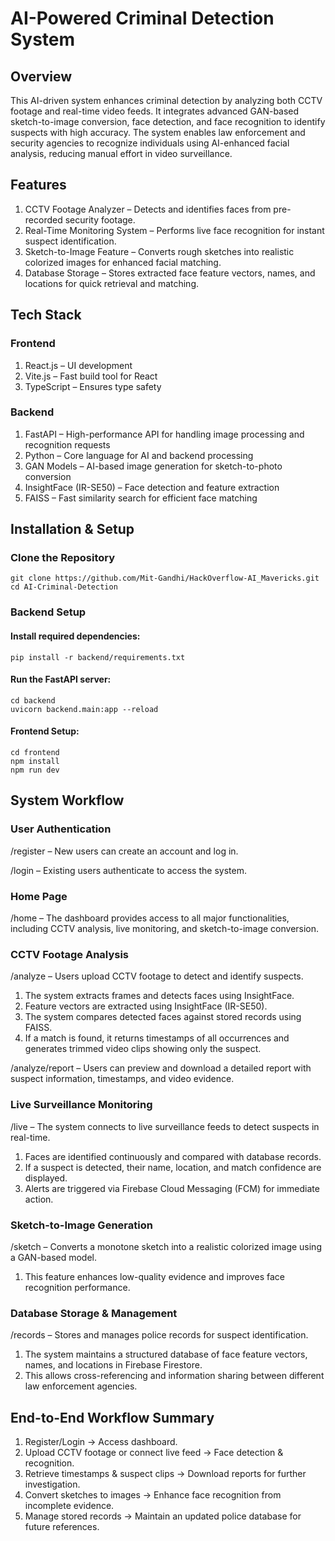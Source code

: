 # AI-Powered Criminal Detection System

## Overview

This AI-driven system enhances criminal detection by analyzing both CCTV footage and real-time video feeds. It integrates advanced GAN-based sketch-to-image conversion, face detection, and face recognition to identify suspects with high accuracy. The system enables law enforcement and security agencies to recognize individuals using AI-enhanced facial analysis, reducing manual effort in video surveillance.

## Features

1. CCTV Footage Analyzer – Detects and identifies faces from pre-recorded security footage.
2. Real-Time Monitoring System – Performs live face recognition for instant suspect identification.
3. Sketch-to-Image Feature – Converts rough sketches into realistic colorized images for enhanced facial matching.
4. Database Storage – Stores extracted face feature vectors, names, and locations for quick retrieval and matching.

## Tech Stack

### Frontend

1. React.js – UI development
2. Vite.js – Fast build tool for React
3. TypeScript – Ensures type safety

### Backend

1. FastAPI – High-performance API for handling image processing and recognition requests
2. Python – Core language for AI and backend processing
3. GAN Models – AI-based image generation for sketch-to-photo conversion
4. InsightFace (IR-SE50) – Face detection and feature extraction
5. FAISS – Fast similarity search for efficient face matching

## Installation & Setup

### Clone the Repository

```
git clone https://github.com/Mit-Gandhi/HackOverflow-AI_Mavericks.git  
cd AI-Criminal-Detection
```

### Backend Setup

#### Install required dependencies:

```
pip install -r backend/requirements.txt
```

#### Run the FastAPI server:
```
cd backend
uvicorn backend.main:app --reload
```

#### Frontend Setup:
```
cd frontend  
npm install  
npm run dev  
```

## System Workflow

### User Authentication 

/register – New users can create an account and log in.

/login – Existing users authenticate to access the system.

### Home Page

/home – The dashboard provides access to all major functionalities, including CCTV analysis, live monitoring, and sketch-to-image conversion.

### CCTV Footage Analysis

/analyze – Users upload CCTV footage to detect and identify suspects.
1. The system extracts frames and detects faces using InsightFace.
2. Feature vectors are extracted using InsightFace (IR-SE50).
3. The system compares detected faces against stored records using FAISS.
4. If a match is found, it returns timestamps of all occurrences and generates trimmed video clips showing only the suspect.
   
/analyze/report – Users can preview and download a detailed report with suspect information, timestamps, and video evidence.

### Live Surveillance Monitoring

/live – The system connects to live surveillance feeds to detect suspects in real-time.
1. Faces are identified continuously and compared with database records.
2. If a suspect is detected, their name, location, and match confidence are displayed.
3. Alerts are triggered via Firebase Cloud Messaging (FCM) for immediate action.

### Sketch-to-Image Generation

/sketch – Converts a monotone sketch into a realistic colorized image using a GAN-based model.
1. This feature enhances low-quality evidence and improves face recognition performance.

### Database Storage & Management

/records – Stores and manages police records for suspect identification.
1. The system maintains a structured database of face feature vectors, names, and locations in Firebase Firestore.
2. This allows cross-referencing and information sharing between different law enforcement agencies.

## End-to-End Workflow Summary

1. Register/Login → Access dashboard.
2. Upload CCTV footage or connect live feed → Face detection & recognition.
3. Retrieve timestamps & suspect clips → Download reports for further investigation.
4. Convert sketches to images → Enhance face recognition from incomplete evidence.
5. Manage stored records → Maintain an updated police database for future references.
